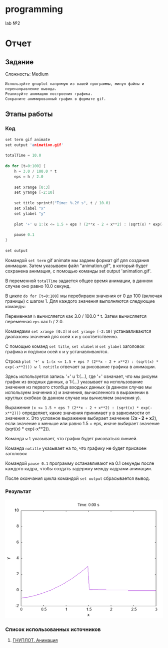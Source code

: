 # programming
lab №2

# Отчет 
## Задание
Сложность:  Medium
    
    Используйте gnuplot напрямую из вашей программы, минуя файлы и перенаправление вывода.
    Реализуйте анимацию построения графика.
    Сохраните анимированный график в формате gif.

## Этапы работы
### Код
```c
set term gif animate
set output 'animation.gif'

totalTime = 10.0

do for [t=0:100] {
    h = 3.0 / 100.0 * t
    eps = h / 2.0
    
    set xrange [0:3]
    set yrange [-2:10]
    
    set title sprintf("Time: %.2f s", t / 10.0)
    set xlabel "x"
    set ylabel "y"
    
    plot '+' u 1:(x <= 1.5 + eps ? (2**x - 2 + x**2) : (sqrt(x) * exp(-x**2))) w l notitle
    
    pause 0.1
}

set output
```

Командой `set term` gif animate мы задаем формат gif для создания анимации. Затем указываем файл "animation.gif", в который будет сохранена анимация, с помощью команды set output 'animation.gif'.

В переменной `totalTime` задается общее время анимации, в данном случае оно равно 10.0 секунд.

В цикле `do for [t=0:100]` мы перебираем значения от 0 до 100 (включая границы) с шагом 1. Для каждого значения выполняются следующие команды:

Переменная `h` вычисляется как 3.0 / 100.0 * t. Затем вычисляется переменная `eps` как h / 2.0.

Командами `set xrange [0:3]` и `set yrange [-2:10]` устанавливаются диапазоны значений для осей x и y соответственно.

С помощью команд `set title`, `set xlabel` и `set ylabel` заголовок графика и подписи осей x и y устанавливаются.

Строка `plot '+' u 1:(x <= 1.5 + eps ? (2**x - 2 + x**2) : (sqrt(x) * exp(-x**2))) w l notitle` отвечает за рисование графика в анимации.

Здесь используется запись '+' u 1:(...), где '+' означает, что мы рисуем график из входных данных, а 1:(...) указывает на использование значения из первого столбца входных данных (в данном случае мы используем значения x) и значения, вычисленного в выражении в круглых скобках (в данном случае мы вычисляем значения y).

Выражение `(x <= 1.5 + eps ? (2**x - 2 + x**2) : (sqrt(x) * exp(-x**2)))` определяет, какие значения принимает y в зависимости от значения x. Это условное выражение выбирает значение (2**x - 2 + x**2), если значение x меньше или равно 1.5 + eps, иначе выбирает значение (sqrt(x) * exp(-x**2)).

Команда `w` `l` указывает, что график будет рисоваться линией.

Команда `notitle` указывает на то, что графику не будет присвоен заголовок

Командой `pause 0.1` программу останавливают на 0.1 секунды после каждого кадра, чтобы создать задержку между кадрами анимации.

После окончания цикла командой `set output` сбрасывается вывод.

### Результат
![Gif](animation.gif)

### Список использованных источников
1. [ГНУПЛОТ. Анимация](http://fsweb.info/gnuplot/animation.html)